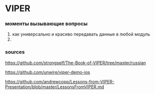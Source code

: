 # VIPER

### моменты вызывающие вопросы
1) как универсально и красиво передавать данные в любой модуль
2) 

### sources 
https://github.com/strongself/The-Book-of-VIPER/tree/master/russian

https://github.com/unwire/viper-demo-ios

https://github.com/andrewcopp/Lessons-from-VIPER-Presentation/blob/master/LessonsFromVIPER.md
